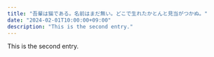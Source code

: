 ```yaml
---
title: "吾輩は猫である。名前はまだ無い。どこで生れたかとんと見当がつかぬ。"
date: "2024-02-01T10:00:00+09:00"
description: "This is the second entry."
---
```


This is the second entry.

